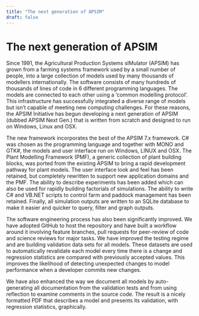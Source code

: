 ```yaml
---
title: "The next generation of APSIM"
draft: false
---
```


# The next generation of APSIM
 
Since 1991, the Agricultural Production Systems sIMulator (APSIM) has grown from a farming systems framework used by a small number of people, into a large collection of models used by many thousands of modellers internationally. The software consists of many hundreds of thousands of lines of code in 6 different programming languages. The models are connected to each other using a ‘common modelling protocol’. This infrastructure has successfully integrated a diverse range of models but isn’t capable of meeting new computing challenges. For these reasons, the APSIM Initiative has begun developing a next generation of APSIM (dubbed APSIM Next Gen.) that is written from scratch and designed to run on Windows, Linux and OSX.

The new framework incorporates the best of the APSIM 7.x framework. C# was chosen as the programming language and together with MONO and GTK#, the models and user interface run on Windows, LINUX and OSX. The Plant Modelling Framework (PMF), a generic collection of plant building blocks, was ported from the existing APSIM to bring a rapid development pathway for plant models. The user interface look and feel has been retained, but completely rewritten to support new application domains and the PMF. The ability to describe experiments has been added which can also be used for rapidly building factorials of simulations. The ability to write C# and VB.NET scripts to control farm and paddock management has been retained. Finally, all simulation outputs are written to an SQLite database to make it easier and quicker to query, filter and graph outputs.

The software engineering process has also been significantly improved. We have adopted GitHub to host the repository and have built a workflow around it involving feature branches, pull requests for peer-review of code and science reviews for major tasks. We have improved the testing regime and are building validation data sets for all models. These datasets are used to automatically revalidate each model every time there is a change and regression statistics are compared with previously accepted values. This improves the likelihood of detecting unexpected changes to model performance when a developer commits new changes. 

We have also enhanced the way we document all models by auto-generating all documentation from the validation tests and from using reflection to examine comments in the source code. The result is a nicely formatted PDF that describes a model and presents its validation, with regression statistics, graphically.
